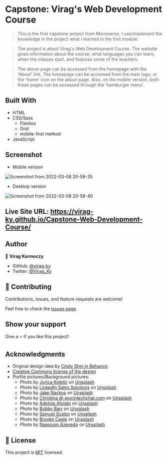 # Capstone: Virag's Web Development Course

> This is the first capstone project from Microverse, I use/implement the knowledge in the project what I learned in the first module.

> The project is about Virag's Web Development Course. The website gives information about the course, what languages you can learn, when the classes start, and features some of the teachers.

> The about-page can be accessed from the homepage with the 'About' link.
> The homepage can be accessed from the main logo, or the 'home' icon on the about-page.
> Also, on the mobile version, both these pages can be accessed through the 'hamburger menu'.

## Built With

- HTML
- CSS/Sass
  - Flexbox
  - Grid
  - mobile-first method
- JavaScript

## Screenshot
* Mobile version

![Screenshot from 2022-03-08 20-59-35](https://user-images.githubusercontent.com/79658534/157325344-74ea28fc-0573-4d29-a46a-fb8992626fb9.png)

* Desktop version

![Screenshot from 2022-03-08 20-58-40](https://user-images.githubusercontent.com/79658534/157325442-10a4eaf2-e698-4e4a-aa48-1f93c7471301.png)


## Live Site URL: https://virag-ky.github.io/Capstone-Web-Development-Course/

## Author

👤 **Virag Kormoczy**

- GitHub: [@virag-ky](https://github.com/virag-ky)
- Twitter: [@Virag_Ky](https://twitter.com/Virag_Ky)

## 🤝 Contributing

Contributions, issues, and feature requests are welcome!

Feel free to check the [issues page](../../issues/).

## Show your support

Give a ⭐️ if you like this project!

## Acknowledgments

- Original design idea by <a href="https://www.behance.net/adagio07">Cindy Shin in Behance</a>.
- <a href="https://creativecommons.org/licenses/by-nc/4.0/">Creative Commons license of the design</a>
- Profile pictures/Background pictures:
  - Photo by <a href="https://unsplash.com/@juricakoletic?utm_source=unsplash&utm_medium=referral&utm_content=creditCopyText">Jurica Koletić</a> on <a href="https://unsplash.com/s/photos/profile?utm_source=unsplash&utm_medium=referral&utm_content=creditCopyText">Unsplash</a>
  - Photo by <a href="https://unsplash.com/@linkedinsalesnavigator?utm_source=unsplash&utm_medium=referral&utm_content=creditCopyText">LinkedIn Sales Solutions</a> on <a href="https://unsplash.com/s/photos/profile?utm_source=unsplash&utm_medium=referral&utm_content=creditCopyText">Unsplash</a>
  - Photo by <a href="https://unsplash.com/@jakenackos?utm_source=unsplash&utm_medium=referral&utm_content=creditCopyText">Jake Nackos</a> on <a href="https://unsplash.com/s/photos/profile?utm_source=unsplash&utm_medium=referral&utm_content=creditCopyText">Unsplash</a>
  - Photo by <a href="https://unsplash.com/@wocintechchat?utm_source=unsplash&utm_medium=referral&utm_content=creditCopyText">Christina @ wocintechchat.com</a> on <a href="https://unsplash.com/s/photos/business-woman?utm_source=unsplash&utm_medium=referral&utm_content=creditCopyText">Unsplash</a>
  - Photo by <a href="https://unsplash.com/@murphyleezle?utm_source=unsplash&utm_medium=referral&utm_content=creditCopyText">Adetola Afolabi</a> on <a href="https://unsplash.com/s/photos/businessman?utm_source=unsplash&utm_medium=referral&utm_content=creditCopyText">Unsplash</a>
  - Photo by <a href="https://unsplash.com/@bobbybarr?utm_source=unsplash&utm_medium=referral&utm_content=creditCopyText">Bobby Barr</a> on <a href="https://unsplash.com/s/photos/businessman?utm_source=unsplash&utm_medium=referral&utm_content=creditCopyText">Unsplash</a>
  - Photo by <a href="https://unsplash.com/@scalzodesign?utm_source=unsplash&utm_medium=referral&utm_content=creditCopyText">Samuel Scalzo</a> on <a href="https://unsplash.com/s/photos/abstract-black?utm_source=unsplash&utm_medium=referral&utm_content=creditCopyText">Unsplash</a>
  - Photo by <a href="https://unsplash.com/@brookecagle?utm_source=unsplash&utm_medium=referral&utm_content=creditCopyText">Brooke Cagle</a> on <a href="https://unsplash.com/s/photos/people?utm_source=unsplash&utm_medium=referral&utm_content=creditCopyText">Unsplash</a>
  - Photo by <a href="https://unsplash.com/@naassomz1?utm_source=unsplash&utm_medium=referral&utm_content=creditCopyText">Naassom Azevedo</a> on <a href="https://unsplash.com/s/photos/people?utm_source=unsplash&utm_medium=referral&utm_content=creditCopyText">Unsplash</a>

## 📝 License

This project is [MIT](./MIT.md) licensed.
